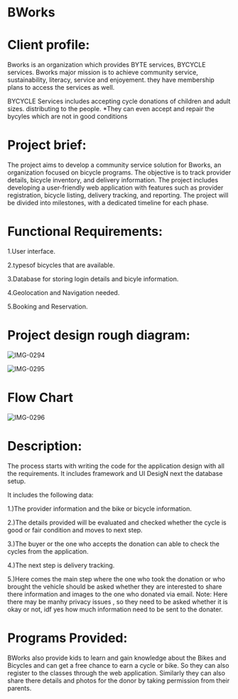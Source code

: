 # BWorks
# Client profile:
Bworks is an organization which provides BYTE services, BYCYCLE services. Bworks major mission is to achieve community service, sustainability, literacy, service and enjoyement. they have membership plans to access the services as well.

BYCYCLE Services includes accepting cycle donations of children and adult sizes. distributing to the people. *They can even accept and repair the bycyles which are not in good conditions

# Project brief:
The project aims to develop a community service solution for Bworks, an organization focused on bicycle programs. The objective is to track provider details, bicycle inventory, and delivery information. The project includes developing a user-friendly web application with features such as provider registration, bicycle listing, delivery tracking, and reporting. The project will be divided into milestones, with a dedicated timeline for each phase.

# Functional Requirements:
1.User interface. 

2.typesof bicycles that are available. 

3.Database for storing login details and bicyle information.

4.Geolocation and Navigation needed.

5.Booking and Reservation.

#   Project design rough diagram:
![IMG-0294](https://github.com/DemonXslayer47/BWorks/assets/129634823/fb51c859-f8c4-413f-8b7f-f3d504bf60b0)

![IMG-0295](https://github.com/DemonXslayer47/BWorks/assets/129634823/f366a093-f67f-418d-911f-a45357bb9565)


# Flow Chart
![IMG-0296](https://github.com/DemonXslayer47/BWorks/assets/129634823/3e02a146-d1be-4ec8-8067-2d44bf109cc0)

# Description:
The process starts with writing the code for the application design with all the requirements. It includes framework and UI DesigN next the database setup.

It includes the following data:

1.)The provider information and the bike or bicycle information.

2.)The details provided will be evaluated and checked whether the cycle is good or fair condition and moves to next step.

3.)The buyer or the one who accepts the donation can able to check the cycles from the application.

4.)The next step is delivery tracking.

5.)Here comes the main step where the one who took the donation or who brought the vehicle should be asked whether they are interested to share there information and images to the one who donated via email.
Note: Here there may be manhy privacy issues , so they need to be asked whether it is okay or not, idf yes how much information need to be sent to the donater.

# Programs Provided:
BWorks also provide kids to learn and gain knowledge about the Bikes and Bicycles and can get a free chance to earn a cycle or bike. So they can also register to the classes through the web application.
Similarly they can also share there details and photos for the donor by taking permission from their parents.
